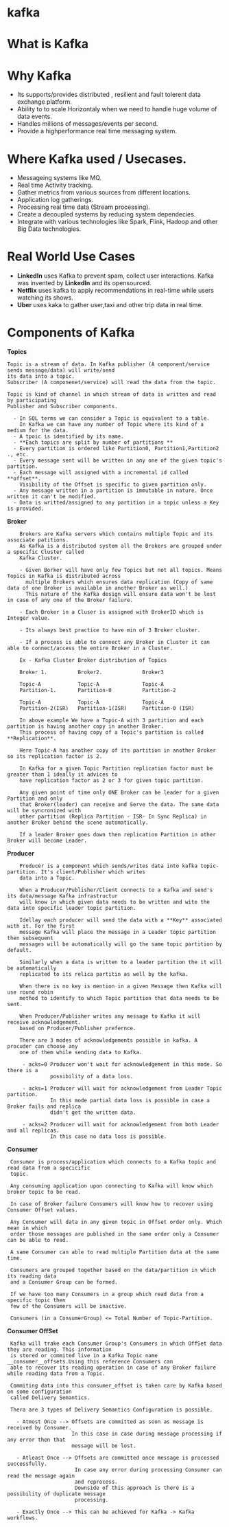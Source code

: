 # kafka

# What is Kafka

# Why Kafka

  - Its supports/provides distributed , resilient and fault tolerent data exchange platform.
  - Ability to to scale Horizontaly when we need to handle huge volume of data events.
  - Handles millions of messages/events per second.
  - Provide a highperformance real time messaging system.

# Where Kafka used / Usecases.

   - Messageing systems like MQ.
   - Real time Activity tracking.
   - Gather metrics from various sources from different locations.
   - Application log gatherings.
   - Processing real time data (Stream processing).
   - Create a decoupled systems by reducing system dependecies.
   - Integrate with various technologies like Spark, Flink, Hadoop and other Big Data technologies.
   
# Real World Use Cases
 
   - **LinkedIn** uses Kafka to prevent spam, collect user interactions. Kafka was invented by  **LinkedIn** and its opensourced.
   - <b>Netflix</b> uses kafka to apply recommendations in real-time while users watching its shows.
   - **Uber** uses kaka to gather user,taxi and other trip data in real time.
   
# Components of Kafka

  **Topics** 
  
    Topic is a stream of data. In Kafka publisher (A component/service sends message/data) will write/send 
    its data into a topic. 
    Subscriber (A componenet/service) will read the data from the topic. 
    
    Topic is kind of channel in which stream of data is written and read by participating 
    Publisher and Subscriber components.
    
      - In SQL terms we can consider a Topic is equivalent to a table. 
        In Kafka we can have any number of Topic where its kind of a medium for the data.
      - A tpoic is identified by its name.
      - **Each topics are split by number of partitions **
      - Every partition is ordered like Partition0, Partition1,Partition2 ., etc.
      - Every message sent will be written in any one of the given topic's partition. 
      - Each message will assigned with a incremental id called **offset**. 
        Visibility of the Offset is specific to given partition only.
      - Any message written in a partition is immutable in nature. Once written it can't be modified.
      - Data is writted/assigned to any partition in a topic unless a Key is provided.
      
   **Broker**
        
        Brokers are Kafka servers which contains multiple Topic and its associate patitions.
        As Kafka is a distributed system all the Brokers are grouped under a specific Cluster called 
        Kafka Cluster.
        
        - Given Borker will have only few Topics but not all topics. Means Topics in Kafka is distributed across
          multiple Brokers which ensures data replication (Copy of same data of one Broker is available in another Broker as well.)
          This nature of the Kafka design will ensure data won't be lost in case of any one of the Broker failure.
          
        - Each Broker in a Cluser is assigned with BrokerID which is Integer value.
        
        - Its always best practice to have min of 3 Broker cluster.
        
        - If a process is able to connect any Broker in Cluster it can able to connect/access the entire Broker in a Cluster.
        
        Ex - Kafka Cluster Broker distribution of Topics
        
        Broker 1.          Broker2.             Broker3
        
        Topic-A            Topic-A              Topic-A
        Partition-1.       Partition-0          Partition-2
        
        Topic-A            Topic-A              Topic-A
        Partition-2(ISR)   Partition-1(ISR)     Partition-0 (ISR)
        
        In above example We have a Topic-A with 3 partition and each partition is having another copy in another Broker.
        This process of having copy of a Topic's partition is called **Replication**.
        
        Here Topic-A has another copy of its partition in another Broker so its replication factor is 2.
        
        In Kafka for a given Topic Partition replication factor must be greater than 1 ideally it advices to
        have replication factor as 2 or 3 for given topic partition. 
        
        Any given point of time only ONE Broker can be leader for a given Partition and only 
        that Broker(leader) can receive and Serve the data. The same data will be syncronized with
        other partition (Replica Partition - ISR- In Sync Replica) in another Broker behind the scene automatically.
        
        If a leader Broker goes down then replication Partition in other Broker will become Leader.
        
   **Producer**
   
        Producer is a component which sends/writes data into kafka topic-partition. It's client/Publisher which writes 
        data into a Topic.
        
        When a Producer/Publisher/Client connects to a Kafka and send's its data/message Kafka infrastructur
        will know in which given data needs to be written and wite the data into specific leader topic partition.
        
        Idellay each producer will send the data with a **Key** associated with it. For the first
        message Kafka will place the message in a Leader topic partition then subsequent
        messages will be automatically will go the same topic partition by default. 
        
        Similarly when a data is written to a leader partition the it will be automatically
        replicated to its relica partitin as well by the kafka.
        
        When there is no key is mention in a given Message then Kafka will use round robin
        method to identify to which Topic partition that data needs to be sent.
        
        When Producer/Publisher writes any message to Kafka it will receive acknowledgement.
        based on Producer/Publisher prefernce.
        
        There are 3 modes of acknowledgements possible in kafka. A procuder can choose any
        one of them while sending data to Kafka.
        
         - acks=0 Producer won't wait for acknowledgement in this mode. So there is a 
                  possibility of a data loss.
             
         - acks=1 Producer will wait for acknowledgement from Leader Topic partition.
                  In this mode partial data loss is possible in case a Broker fails and replica
                  didn't get the written data.
                  
         - acks=2 Producer will wait for acknowledgement from both Leader and all replicas.
                  In this case no data loss is possible.
                  
  **Consumer**
  
     Consumer is process/application which connects to a Kafka topic and read data from a specicific
     topic.
     
     Any consuming application upon connecting to Kafka will know which broker topic to be read.
     
     In case of Broker failure Consumers will know how to recover using Consumer Offset values.
     
     Any Consumer will data in any given topic in Offset order only. Which mean in which
     order those messages are published in the same order only a Consumer can be able to read.
     
     A same Consumer can able to read multiple Partition data at the same time. 
     
     Consumers are grouped together based on the data/partition in which its reading data
     and a Consumer Group can be formed.
     
     If we have too many Consumers in a group which read data from a specific topic then
     few of the Consumers will be inactive.
     
     Consumers (in a ConsumerGroup) <= Total Number of Topic-Partition.
     
  **Consumer OffSet**
  
     Kafka will trake each Consumer Group's Consumers in which OffSet data they are reading. This information
     is stored or commited live in a Kafka Topic name __consumer__offsets.Using this reference Consumers can
     able to recover its reading operation in case of any Broker failure while reading data from a Topic.
     
     Commiting data into this consumer_offset is taken care by Kafka based on some configuration
     called Delivery Semantics.
     
     Thera are 3 types of Delivery Semantics Configuration is possible.
     
       - Atmost Once --> Offsets are committed as soon as message is received by Consumer.
                         In this case in case during message processing if any error then that
                         message will be lost.
                         
       - Atleast Once --> Offsets are committed once message is processed successfully.
                          In case any error during processing Consumer can read the message again
                          and reprocess.
                          Downside of this approach is there is a possibility of duplicate message
                          processing.
                          
       - Exactly Once --> This can be achieved for Kafka -> Kafka workflows.
     
     
     
     
     
     
     
     
         
         
        
        
        
        
